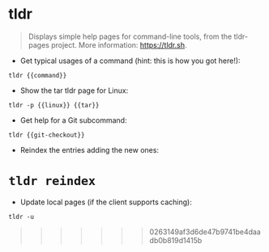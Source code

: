 # tldr

> Displays simple help pages for command-line tools, from the tldr-pages project.
> More information: <https://tldr.sh>.

- Get typical usages of a command (hint: this is how you got here!):

`tldr {{command}}`

- Show the tar tldr page for Linux:

`tldr -p {{linux}} {{tar}}`

- Get help for a Git subcommand:

`tldr {{git-checkout}}`

- Reindex the entries adding the new ones:

`tldr reindex`
=======
- Update local pages (if the client supports caching):

`tldr -u`
>>>>>>> 0263149af3d6de47b9741be4daadb0b819d1415b
